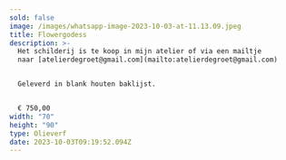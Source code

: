```yaml
---
sold: false
image: /images/whatsapp-image-2023-10-03-at-11.13.09.jpeg
title: Flowergodess
description: >-
  Het schilderij is te koop in mijn atelier of via een mailtje
  naar [atelierdegroet@gmail.com](mailto:atelierdegroet@gmail.com)


  Geleverd in blank houten baklijst.


  € 750,00
width: "70"
height: "90"
type: Olieverf
date: 2023-10-03T09:19:52.094Z
---
```

